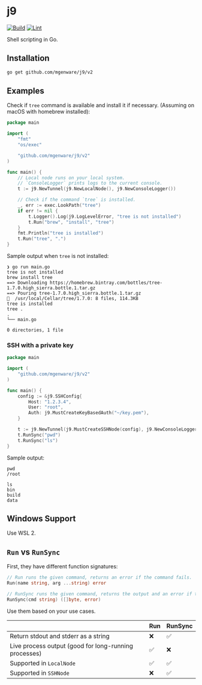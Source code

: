 # j9

[![Build](https://github.com/mgenware/j9/actions/workflows/build.yml/badge.svg)](https://github.com/mgenware/j9/actions/workflows/build.yml)
[![Lint](https://github.com/mgenware/j9/actions/workflows/lint.yml/badge.svg)](https://github.com/mgenware/j9/actions/workflows/lint.yml)

Shell scripting in Go.

## Installation

```sh
go get github.com/mgenware/j9/v2
```

## Examples

Check if `tree` command is available and install it if necessary. (Assuming on macOS with homebrew installed):

```go
package main

import (
	"fmt"
	"os/exec"

	"github.com/mgenware/j9/v2"
)

func main() {
	// Local node runs on your local system.
	// `ConsoleLogger` prints logs to the current console.
	t := j9.NewTunnel(j9.NewLocalNode(), j9.NewConsoleLogger())

	// Check if the command `tree` is installed.
	_, err := exec.LookPath("tree")
	if err != nil {
		t.Logger().Log(j9.LogLevelError, "tree is not installed")
		t.Run("brew", "install", "tree")
	}
	fmt.Println("tree is installed")
	t.Run("tree", ".")
}
```

Sample output when `tree` is not installed:

```
❯ go run main.go
tree is not installed
brew install tree
==> Downloading https://homebrew.bintray.com/bottles/tree-1.7.0.high_sierra.bottle.1.tar.gz
==> Pouring tree-1.7.0.high_sierra.bottle.1.tar.gz
🍺  /usr/local/Cellar/tree/1.7.0: 8 files, 114.3KB
tree is installed
tree .
.
└── main.go

0 directories, 1 file
```

### SSH with a private key

```go
package main

import (
	"github.com/mgenware/j9/v2"
)

func main() {
	config := &j9.SSHConfig{
		Host: "1.2.3.4",
		User: "root",
		Auth: j9.MustCreateKeyBasedAuth("~/key.pem"),
	}

	t := j9.NewTunnel(j9.MustCreateSSHNode(config), j9.NewConsoleLogger())
	t.RunSync("pwd")
	t.RunSync("ls")
}
```

Sample output:

```
pwd
/root

ls
bin
build
data
```

## Windows Support

Use WSL 2.

## `Run` vs `RunSync`

First, they have different function signatures:

```go
// Run runs the given command, returns an error if the command fails.
Run(name string, arg ...string) error

// RunSync runs the given command, returns the output and an error if the command fails.
RunSync(cmd string) ([]byte, error)
```

Use them based on your use cases.

|                                                       | Run | RunSync |
| ----------------------------------------------------- | --- | ------- |
| Return stdout and stderr as a string                  | ❌  | ✅      |
| Live process output (good for long-running processes) | ✅  | ❌      |
| Supported in `LocalNode`                              | ✅  | ✅      |
| Supported in `SSHNode`                                | ❌  | ✅      |
